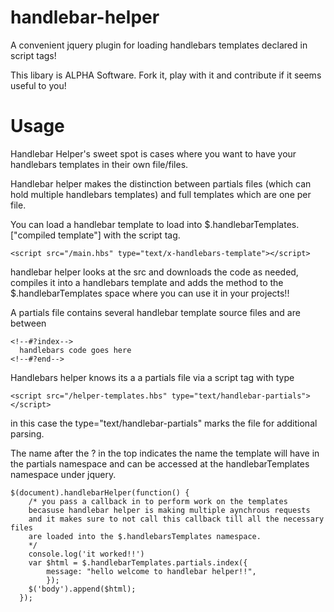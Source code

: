 handlebar-helper
================

A convenient jquery plugin for loading handlebars templates declared in script tags!

This libary is ALPHA Software. Fork it, play with it and contribute
if it seems useful to you!

Usage
================

Handlebar Helper's sweet spot is cases where you want to have your
handlebars templates in their own file/files.

Handlebar helper makes the distinction between partials files (which
can hold multiple handlebars templates) and full templates which are one
per file.

You can load a handlebar template to load into $.handlebarTemplates.["compiled template"]
with the script tag.

	<script src="/main.hbs" type="text/x-handlebars-template"></script>

handlebar helper looks at the src and downloads the code as needed, compiles it into
a handlebars template and adds the method to the $.handlebarTemplates space where you can use it in your projects!!


A partials file contains several handlebar template source files and are between

	<!--#?index-->
	  handlebars code goes here
	<!--#?end-->

Handlebars helper knows its a a partials file via a script tag with type 

	<script src="/helper-templates.hbs" type="text/handlebar-partials"></script>

in this case the type="text/handlebar-partials" marks the file for additional parsing.

The name after the ? in the top indicates the name the template will have in 
the partials namespace and can be accessed at the handlebarTemplates namespace 
under jquery.

	$(document).handlebarHelper(function() {
		/* you pass a callback in to perform work on the templates
		becasuse handlebar helper is making multiple aynchrous requests
		and it makes sure to not call this callback till all the necessary files 
		are loaded into the $.handlebarsTemplates namespace.
		*/
        console.log('it worked!!')
        var $html = $.handlebarTemplates.partials.index({
            message: "hello welcome to handlebar helper!!",
            });
        $('body').append($html);
      });



